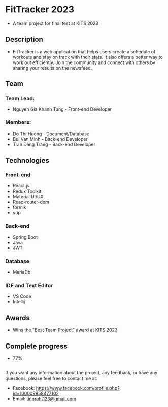 # FitTracker 2023
- A team project for final test at KITS 2023
  
## Description
- FitTracker is a web application that helps users create a schedule of workouts and stay on track with their stats. It also offers a better way to work out efficiently. Join the community and connect with others by sharing your results on the newsfeed.
  
## Team
### Team Lead:
- Nguyen Gia Khanh Tung - Front-end Developer
### Members:
- Do Thi Huong - Document/Database
- Bui Van Minh - Back-end Developer
- Tran Dang Trang - Back-end Developer
  
## Technologies
### Front-end
- React.js
- Redux Toolkit
- Material UI/UX
- Reac-router-dom
- formik
- yup
### Back-end
- Spring Boot
- Java
- JWT
### Database
- MariaDb

### IDE and Text Editor
- VS Code
- Intellij

## Awards
- Wins the "Best Team Project" award at KITS 2023

## Complete progress
- 77%

##
If you want any information about the project, any feedback, or have any questions, please feel free to contact me at: 
- Facebook: https://www.facebook.com/profile.php?id=100009958477102
- Email: tinproht123@gmail.com
